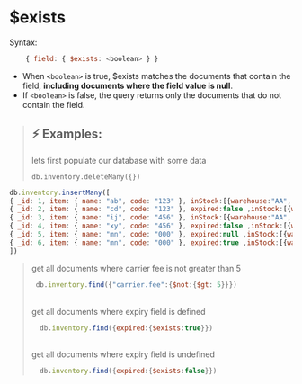# $exists

Syntax:

```js
    { field: { $exists: <boolean> } }
```

- When `<boolean>` is true, $exists matches the documents that contain the field, **including documents where the field value is null**.
- If `<boolean>` is false, the query returns only the documents that do not contain the field.

> ## :zap: Examples:
> lets first populate our database with some data
>
> ``` db.inventory.deleteMany({}) ```
>
```js
db.inventory.insertMany([
{ _id: 1, item: { name: "ab", code: "123" }, inStock:[{warehouse:"AA", qty: 5}, {warehouse:"BB",qty:10}], tags: [ "school", "clothing", "children" ],carrier:{fee:2} },
{ _id: 2, item: { name: "cd", code: "123" }, expired:false ,inStock:[{warehouse:"AA", qty: 1} ,{warehouse:"BB",qty: 20}], tags: [ "adult" ],carrier:{fee:1} },
{ _id: 3, item: { name: "ij", code: "456" }, inStock:[{warehouse:"AA", qty:0},{warehouse:"BB",qty: 25}], tags: [ "school", "men" ],carrier:{fee:6} },
{ _id: 4, item: { name: "xy", code: "456" }, expired:false ,inStock:[{warehouse:"AA",qty: 30},{warehouse:"BB",qty:0}], tags: [ "woman", "+18" ],carrier:{fee:4} },
{ _id: 5, item: { name: "mn", code: "000" }, expired:null ,inStock:[{warehouse:"BB",qty: 20},{warehouse:"AA",qty:4}], tags: [ [ "office", "formal" ], "suite" ],carrier:{fee:5} },
{ _id: 6, item: { name: "mn", code: "000" }, expired:true ,inStock:[{warehouse:"AA",qty: 5},{warehouse:"BB",qty:5}], tags: [["formal", "anyPlace" ], "dress" ],carrier:{fee:5} }
])
```

> get all documents where carrier fee is not greater than 5
>
>  ```js
>   db.inventory.find({"carrier.fee":{$not:{$gt: 5}}})
> ```
>
> <br>
>  get all documents where expiry field is defined
>
> ```js
>   db.inventory.find({expired:{$exists:true}})
> ```
>
> <br>
>  get all documents where expiry field is undefined
>
> ```js
>   db.inventory.find({expired:{$exists:false}})
> ```
